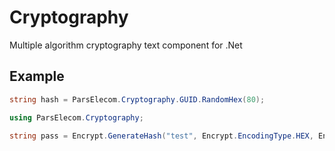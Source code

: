 # Cryptography
Multiple algorithm cryptography text component for .Net

## Example
```c#
string hash = ParsElecom.Cryptography.GUID.RandomHex(80);
```
```c#
using ParsElecom.Cryptography;

string pass = Encrypt.GenerateHash("test", Encrypt.EncodingType.HEX, Encrypt.Algorithm.MD5);
```
